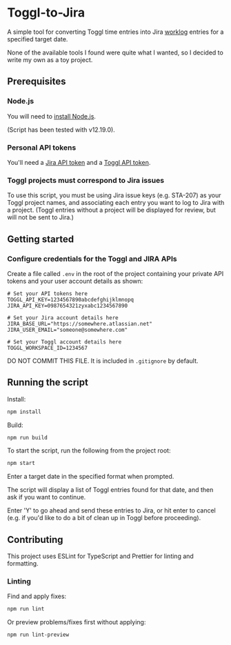 # Toggl-to-Jira

A simple tool for converting Toggl time entries into Jira [worklog](https://developer.atlassian.com/cloud/jira/platform/rest/v2/api-group-issue-worklogs/#api-group-issue-worklogs) entries for a specified target date.

None of the available tools I found were quite what I wanted, so I decided to write my own as a toy project.

## Prerequisites

### Node.js

You will need to [install Node.js](https://nodejs.org/en/).

(Script has been tested with v12.19.0).

### Personal API tokens

You'll need a [Jira API token](https://confluence.atlassian.com/cloud/api-tokens-938839638.html) and a [Toggl API token](https://github.com/toggl/toggl_api_docs#api-token).

### Toggl projects must correspond to Jira issues

To use this script, you must be using Jira issue keys (e.g. STA-207) as your Toggl project names, and associating each entry you want to log to Jira with a project. (Toggl entries without a project will be displayed for review, but will not be sent to Jira.)

## Getting started

### Configure credentials for the Toggl and JIRA APIs

Create a file called `.env` in the root of the project containing your private API tokens and your user account details as shown:

```text
# Set your API tokens here
TOGGL_API_KEY=1234567890abcdefghijklmnopq
JIRA_API_KEY=0987654321zyxabc1234567890

# Set your Jira account details here
JIRA_BASE_URL="https://somewhere.atlassian.net"
JIRA_USER_EMAIL="someone@somewhere.com"

# Set your Toggl account details here
TOGGL_WORKSPACE_ID=1234567
```

DO NOT COMMIT THIS FILE. It is included in `.gitignore` by default.

## Running the script

Install:

```bash
npm install
```

Build:

```bash
npm run build
```

To start the script, run the following from the project root:

```bash
npm start
```

Enter a target date in the specified format when prompted.

The script will display a list of Toggl entries found for that date, and then ask if you want to continue.

Enter 'Y' to go ahead and send these entries to Jira, or hit enter to cancel (e.g. if you'd like to do a bit of clean up in Toggl before proceeding).

## Contributing

This project uses ESLint for TypeScript and Prettier for linting and formatting.

### Linting

Find and apply fixes:

```bash
npm run lint
```

Or preview problems/fixes first without applying:

```bash
npm run lint-preview
```
